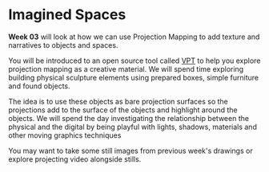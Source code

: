 # Imagined Spaces

**Week 03** will look at how we can use Projection Mapping to add texture and narratives to objects and spaces.

You will be introduced to an open source tool called [VPT](https://hcgilje.wordpress.com/vpt/)
to help you explore projection mapping as a creative material. We will spend time exploring building physical sculpture elements using prepared boxes, simple furniture and found objects.

The idea is to use these objects as bare projection surfaces so the projections add to the surface of the objects and highlight around the objects. We will spend the day investigating the relationship between the physical and the digital by being playful with lights, shadows, materials and other moving graphics techniques

You may want to take some still images from previous week's drawings or explore projecting video alongside stills. 
